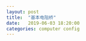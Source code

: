```yaml
---
layout: post
title:  "基本电阻桥"
date:   2019-06-03 18:20:00
categories: computer config
---
```


<object data="images/ResistanceBridge.pdf" width="1000" height="1000" type='application/pdf'></object>
